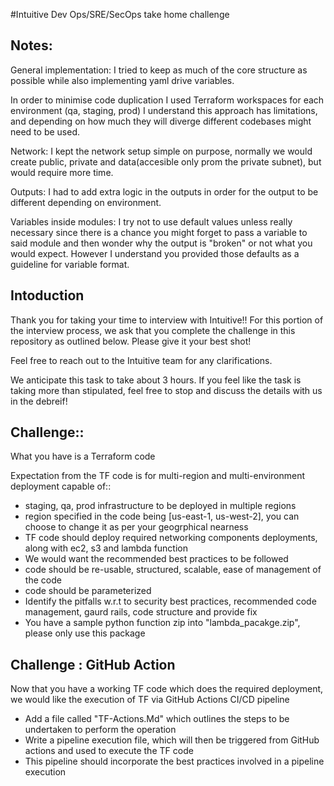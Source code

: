 #Intuitive Dev Ops/SRE/SecOps take home challenge

## Notes:
General implementation: I tried to keep as much of the core structure as possible while also implementing yaml drive variables.

In order to minimise code duplication I used Terraform workspaces for each environment (qa, staging, prod) I understand this approach has limitations, and depending on how much they will diverge different codebases might need to be used.

Network: I kept the network setup simple on purpose, normally we would create public, private and data(accesible only prom the private subnet), but would require more time.

Outputs: I had to add extra logic in the outputs in order for the output to be different depending on environment.

Variables inside modules: I try not to use default values unless really necessary since there is a chance you might forget to pass a variable to said module and then wonder why the output is "broken" or not what you would expect. However I understand you provided those defaults as a guideline for variable format.

## Intoduction
Thank you for taking your time to interview with Intuitive!! For this portion of the interview process, we ask that you complete the challenge in this repository as outlined below. Please give it your best shot! 

Feel free to reach out to the Intuitive team for any clarifications.

We anticipate this task to take about 3 hours. If you feel like the task is taking more than stipulated, feel free to stop and discuss the details with us in the debreif!

## Challenge::

What you have is a Terraform code

Expectation from the TF code is for multi-region and multi-environment deployment capable of::
- staging, qa, prod infrastructure to be deployed in multiple regions
- region specified in the code being [us-east-1, us-west-2], you can choose to change it as per your geogrphical nearness
- TF code should deploy required networking components deployments, along with ec2, s3 and lambda function 
- We would want the recommended best practices to be followed 
- code should be re-usable, structured, scalable, ease of management of the code
- code should be parameterized
- Identify the pitfalls w.r.t to security best practices, recommended code management, gaurd rails, code structure and provide fix 
- You have a sample python function zip into "lambda_pacakge.zip", please only use this package 

## Challenge : GitHub Action 

Now that you have a working TF code which does the required deployment, we would like the execution of TF via GitHub Actions CI/CD pipeline 

- Add a file called "TF-Actions.Md" which outlines the steps to be undertaken to perform the operation 
- Write a pipeline execution file, which will then be triggered from GitHub actions and used to execute the TF code 
- This pipeline should incorporate the best practices involved in a pipeline execution 